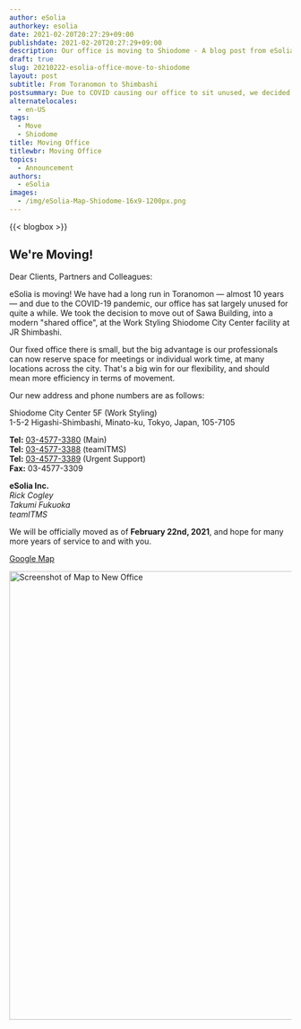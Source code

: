 ```yaml
---
author: eSolia
authorkey: esolia
date: 2021-02-20T20:27:29+09:00
publishdate: 2021-02-20T20:27:29+09:00
description: Our office is moving to Shiodome - A blog post from eSolia
draft: true
slug: 20210222-esolia-office-move-to-shiodome
layout: post
subtitle: From Toranomon to Shimbashi
postsummary: Due to COVID causing our office to sit unused, we decided to change to a modern shared office. 
alternatelocales:
  - en-US
tags:
  - Move
  - Shiodome
title: Moving Office
titlewbr: Moving Office
topics:
  - Announcement
authors:
  - eSolia
images:
  - /img/eSolia-Map-Shiodome-16x9-1200px.png
---
```


{{< blogbox >}}

## We're Moving!
  
Dear Clients, Partners and Colleagues:  
  
eSolia is moving! We have had a long run in Toranomon — almost 10 years — and due to the COVID-19 pandemic, our office has sat largely unused for quite a while. We took the decision to move out of Sawa Building, into a modern "shared office", at the Work Styling Shiodome City Center facility at JR Shimbashi.  

Our fixed office there is small, but the big advantage is our professionals can now reserve space for meetings or individual work time, at many locations across the city. That's a big win for our flexibility, and should mean more efficiency in terms of movement.  

Our new address and phone numbers are as follows:  

Shiodome City Center 5F (Work Styling)  
1-5-2 Higashi-Shimbashi, Minato-ku, Tokyo, Japan, 105-7105  

**Tel:** <a href="tel:+813-4577-3380">03-4577-3380</a> (Main)  
**Tel:** <a href="tel:+813-4577-3388">03-4577-3388</a> (teamITMS)  
**Tel:** <a href="tel:+813-4577-3389">03-4577-3389</a> (Urgent Support)  
**Fax:** 03-4577-3309  

**eSolia Inc.**  
_Rick Cogley_  
_Takumi Fukuoka_  
_teamITMS_  
  
We will be officially moved as of **February 22nd, 2021**, and hope for many more years of service to and with you.
  
<a href="https://goo.gl/maps/vEKdsAk6qcRyXnYS9" class="button is-esolia-yellow-1 is-size-6-mobile is-medium" target="_blank">Google Map</a>

<img src="/img/eSolia-Map-Shiodome-16x9-1200px.png" alt="Screenshot of Map to New Office" width="800">

  
